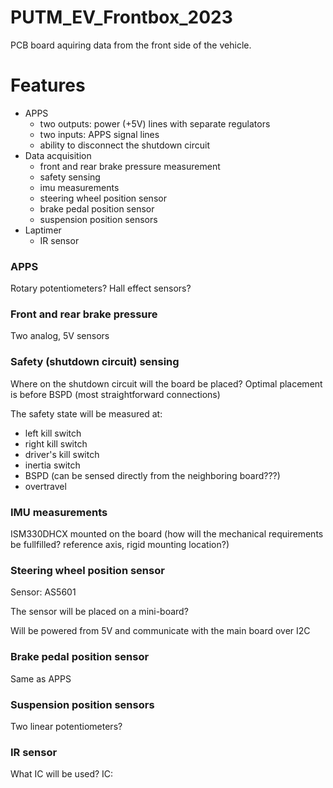 # PUTM_EV_Frontbox_2023

PCB board aquiring data from the front side of the vehicle.

# Features

- APPS
  - two outputs: power (+5V) lines with separate regulators
  - two inputs: APPS signal lines
  - ability to disconnect the shutdown circuit
- Data acquisition
  - front and rear brake pressure measurement
  - safety sensing
  - imu measurements
  - steering wheel position sensor
  - brake pedal position sensor
  - suspension position sensors
- Laptimer
  - IR sensor

### APPS

Rotary potentiometers? Hall effect sensors?

### Front and rear brake pressure

Two analog, 5V sensors

### Safety (shutdown circuit) sensing

Where on the shutdown circuit will the board be placed?
Optimal placement is before BSPD (most straightforward connections)

The safety state will be measured at:
- left kill switch
- right kill switch
- driver's kill switch
- inertia switch
- BSPD (can be sensed directly from the neighboring board???)
- overtravel

### IMU measurements

ISM330DHCX mounted on the board (how will the mechanical requirements be fullfilled? reference axis, rigid mounting location?)

### Steering wheel position sensor

Sensor: AS5601

The sensor will be placed on a mini-board?

Will be powered from 5V and communicate with the main board over I2C

### Brake pedal position sensor

Same as APPS

### Suspension position sensors

Two linear potentiometers?

### IR sensor

What IC will be used?
IC:

